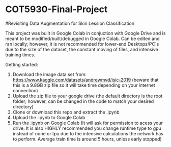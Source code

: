 # COT5930-Final-Project
#Revisiting Data Augmentation for Skin Lession Classification

This project was built in Google Colab in conjuction with Google Drive and is meant to be modified/built/debugged in Google Colab. Can be edited and ran locally; however, it is not recommended for lower-end Desktops/PC's due to the size of the dataset, the constant moving of files, and intensive training times. 

Getting started:
1. Download the image data set from: https://www.kaggle.com/datasets/andrewmvd/isic-2019
  (beware that this is a 9.8GB zip file so it will take time depending on your internet connection)
2. Upload the zip file to your google drive
  (the default directory is the root folder; however, can be changed in the code to match your desired directory)
3. Clone or download this repo and extract the .ipynb
4. Upload the .ipynb to Google Colab
5. Run the .ipynb on Google Colab
  (It will ask for permission to acess your drive. It is also HIGHLY recommended you change runtime type to gpu instead of none or tpu due to the intensive calculations the network has to perform. Average train time is around 5 hours, unless early stopped)
